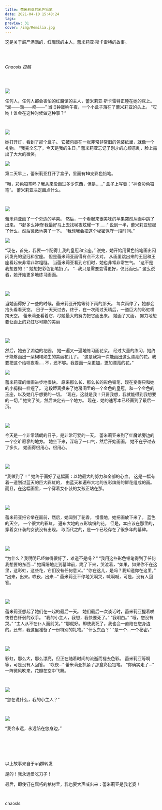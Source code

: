 ```yaml
---
title: 蕾米莉亚的彩色铅笔
date: 2021-04-10 15:48:24
tags:
preview: 31
cover: /img/Remilia.jpg  
---
```


这是关于威严满满的，红魔馆的主人，蕾米莉亚·斯卡雷特的故事。

<br/><br/>

*Chaosls  投稿*

<br/><br/>

![](/images/RM1.jpg)

任何人，任何人都会害怕的红魔馆的主人，蕾米莉亚·斯卡雷特正睡在她的床上。
“滴——滴——咚——”
当旧钟敲响午夜，一个小盒子落在了蕾米莉亚的头上。
“哎哟！谁会在这种时候做这种事？”

<br/>

![](/images/RM2.jpg)

她打开灯，看到了那个盒子。
它被包裹在一张非常非常旧的包装纸里，就像一个礼物。 
“我完全忘了，今天是我的生日。” 
蕾米莉亚忘记了刚才的心烦意乱，脸上露出了大大的微笑。<br/>

![](/images/RM3.jpg)

第二天早上，蕾米莉亚打开了盒子，里面有**16**支彩色铅笔。

 “哦，彩色铅笔吗？我从来没画过多少东西，但是……”
盒子上写着：“神奇彩色铅笔”。
蕾米莉亚决定画点什么。

<br/>

![](/images/RM4.jpg)

蕾米莉亚画了一个旁边的苹果。 然后，一个看起来很美味的苹果突然从画中跳了出来。
“哇!多么神奇!我最好马上去找咲夜炫耀一下……” 
说到一半，蕾米莉亚想起了什么，然后微微地笑了一下。 
“我想我会把这个秘密保守一段时间。”<br/>

![](/images/RM5.jpg)

“现在，首先，我要一个配得上我的皇冠和宝座。”
说完，她开始用黄色铅笔画出闪闪发光的皇冠和宝座。
但是蕾米莉亚画得有点不太对。 
从画里跳出来的王冠和王座看起来非常非常粗糙。 
当蕾米莉亚看到它们时，她也非常非常生气。 
“这不是我想要的！“ 
她想把彩色铅笔扔了。
“…我只是需要变得更好，仅此而已。” 
这么说着，她开始更多地练习画画。

<br/>

![](/images/RM6.jpg)

当她画得好了一些的时候，蕾米莉亚开始等待下雨的那天。 
每次雨停了，她都会抬头看看天空。
日子一天天过去，终于，在一次雨过天晴后，一道巨大的彩虹横跨天空。 
蕾米莉亚看着它，尽她最大的努力把它画出来。 
她画了又画， 努力地想要让画上的彩虹尽可能的美丽

<br/>

![](/images/RM7.jpg)

然后，她去了湖边的花园。
她一遍又一遍地练习画花朵。 
经过大量的练习，她终于能够画出一朵栩栩如生的美丽花儿了。 
“这是我第一次能画出这么漂亮的花。我要把这个给咲夜看.... 不，还不够。我要画一朵更加，更加漂亮的花。”<br/>

![](/images/RM8.jpg)

蕾米莉亚的绘画进步地很快。 
原来那么长、那么长的彩色铅笔，现在变得只和她的小拇指一样短了。 
这段距离换来了她房间里的一个金色的皇冠，和一个金色的王座，以及她几乎想要的一切。 
“现在，这就是我！只要我想，我就能得到我想要的一切。”
她笑了笑，然后决定去一个地方。
现在，她的速写本已经画到了最后一页。

<br/>

![](/images/RM9.jpg)

今天是一个非常晴朗的日子，是非常可爱的一天。
蕾米莉亚来到了红魔馆旁边的一个空旷寂寥的地方。 
她坐下来，深吸了一口气，然后开始画画。 
她不在乎过去了多久。 
她画得很用心，很用心。

<br/>

![](/images/RM10.jpg)

“我做到了！” 
她终于画好了这幅画：以她最大的努力和全部的心血。
这是一幅有着一道划过蓝天的巨大彩虹的， 由蓝天和遍布大地的五彩缤纷的鲜花组成的画。
而且，在这幅画里，一个穿着女仆装的女孩正站在那。

<br/>

![](/images/RM11.jpg)

蕾米莉亚把它举在面前，然后，她闻到了花香。
慢慢地，她把画放下来了。
蓝色的天空。 
一个很大的彩虹。 
遍布大地的五彩缤纷的花。
但是，本应该在那里的，穿着女仆装的女孩没有出现。
取而代之的，是一个已经存在了很多年的墓碑。

<br/>

![](/images/RM12.jpg)

“为什么？我明明已经做得很好了，难道不是吗？“
“我用这些彩色铅笔得到了任何我想要的东西…”
她蹒跚地走到墓碑前，跪了下来，哭泣着，“如果，如果你不在这里，这彩虹，这些花，它们没有任何意义。”
“你在这儿，是吗？我知道你在这里。” 
“出来，出来。咲夜，出来...”
蕾米莉亚不停地哭啊哭，喊啊喊，可是，没有人回答。

<br/>

![](/images/RM13.jpg)

蕾米莉亚想起了她们在一起的最后一天。 
她们最后一次谈话时，蕾米莉亚握着咲夜苍白纤弱的双手。 
“我的小主人，我想，我快要死了。” 
“我明白。” 
“哦，您没有哭。”
“主人从不在仆人面前哭。” 
“那就好。即使我死了，我也会一直陪在您身边的。还有，我这里准备了一份特别的礼物。” 
“什么东西？“ 
“是一个…一个秘密。”

<br/>

![](/images/RM14.jpg)

彩虹，那么大，那么漂亮，但正在随着时间的流逝而褪去色彩。
蕾米莉亚等啊等，可是没有人回答。 
“咲夜…” 
蕾米莉亚抓紧了那盒彩色铅笔。
“你确实走了…”
一阵微风吹来，花瓣在空中飞舞。

<br/>

![](/images/RM15.jpg)

“您在说什么，我的小主人？”

<br/>

![](/images/RM16.jpg)

“我会永远，永远陪在您身边。”

<br/>

<br/>

<br/>

<br/>

以上故事来自于qq群转发 

是的！我永远爱吃刀子！

最后，即使钉在腐朽的棺材里，我也要大声喊出来：蕾米莉亚是我老婆！

<br/>

chaosls